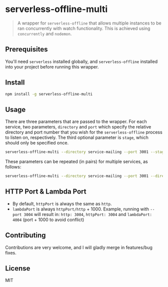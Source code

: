 # serverless-offline-multi

> A wrapper for `serverless-offline` that allows multiple instances to be ran concurrently with watch functionality. This is achieved using `concurrently` and `nodemon`.

## Prerequisites

You'll need `serverless` installed globally, and `serverless-offline` installed into your project before running this wrapper.

## Install

```bash
npm install -g serverless-offline-multi
```

## Usage

There are three parameters that are passed to the wrapper. For each service, two parameters, `directory` and `port` which specify the relative directory and port number that you wish for the `serverless-offline` process to listen on, respectively. The third optional parameter is `stage`, which should only be specified once.

```bash
serverless-offline-multi --directory service-mailing --port 3001 --stage dev
```

These parameters can be repeated (in pairs) for multiple services, as follows:

```bash
serverless-offline-multi --directory service-mailing --port 3001 --directory service-account --port 3002 --stage test
```

## HTTP Port & Lambda Port

- By default, `httpPort` is always the same as `http`.
- `lambdaPort` is always `httpPort/http` + 1000. Example, running with `--port 3004` will result in: `http: 3004`, `httpPort: 3004` and `lambdaPort: 4004` (port + 1000 to avoid conflict)

## Contributing

Contributions are very welcome, and I will gladly merge in features/bug fixes.

## License

MIT

